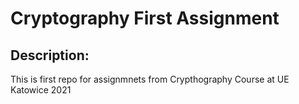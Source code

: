 # Cryptography First Assignment

## Description: 

This is first repo for assignmnets from Crypthography Course at UE Katowice 2021
